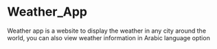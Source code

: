 # Weather_App
Weather app is a website to display the weather in any city around the world, you can also view weather information in Arabic language option
